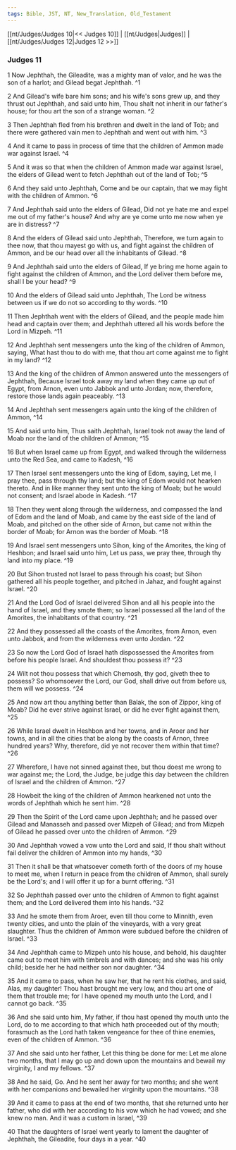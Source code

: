 ```yaml
---
tags: Bible, JST, NT, New_Translation, Old_Testament
---
```


[[nt/Judges/Judges 10|<< Judges 10]] | [[nt/Judges|Judges]] | [[nt/Judges/Judges 12|Judges 12 >>]]

### Judges 11

1 Now Jephthah, the Gileadite, was a mighty man of valor, and he was the son of a harlot; and Gilead begat Jephthah.  ^1

2 And Gilead\'s wife bare him sons; and his wife\'s sons grew up, and they thrust out Jephthah, and said unto him, Thou shalt not inherit in our father\'s house; for thou art the son of a strange woman.  ^2

3 Then Jephthah fled from his brethren and dwelt in the land of Tob; and there were gathered vain men to Jephthah and went out with him.  ^3

4 And it came to pass in process of time that the children of Ammon made war against Israel.  ^4

5 And it was so that when the children of Ammon made war against Israel, the elders of Gilead went to fetch Jephthah out of the land of Tob;  ^5

6 And they said unto Jephthah, Come and be our captain, that we may fight with the children of Ammon.  ^6

7 And Jephthah said unto the elders of Gilead, Did not ye hate me and expel me out of my father\'s house? And why are ye come unto me now when ye are in distress?  ^7

8 And the elders of Gilead said unto Jephthah, Therefore, we turn again to thee now, that thou mayest go with us, and fight against the children of Ammon, and be our head over all the inhabitants of Gilead.  ^8

9 And Jephthah said unto the elders of Gilead, If ye bring me home again to fight against the children of Ammon, and the Lord deliver them before me, shall I be your head?  ^9

10 And the elders of Gilead said unto Jephthah, The Lord be witness between us if we do not so according to thy words.  ^10

11 Then Jephthah went with the elders of Gilead, and the people made him head and captain over them; and Jephthah uttered all his words before the Lord in Mizpeh.  ^11

12 And Jephthah sent messengers unto the king of the children of Ammon, saying, What hast thou to do with me, that thou art come against me to fight in my land?  ^12

13 And the king of the children of Ammon answered unto the messengers of Jephthah, Because Israel took away my land when they came up out of Egypt, from Arnon, even unto Jabbok and unto Jordan; now, therefore, restore those lands again peaceably.  ^13

14 And Jephthah sent messengers again unto the king of the children of Ammon,  ^14

15 And said unto him, Thus saith Jephthah, Israel took not away the land of Moab nor the land of the children of Ammon;  ^15

16 But when Israel came up from Egypt, and walked through the wilderness unto the Red Sea, and came to Kadesh,  ^16

17 Then Israel sent messengers unto the king of Edom, saying, Let me, I pray thee, pass through thy land; but the king of Edom would not hearken thereto. And in like manner they sent unto the king of Moab; but he would not consent; and Israel abode in Kadesh.  ^17

18 Then they went along through the wilderness, and compassed the land of Edom and the land of Moab, and came by the east side of the land of Moab, and pitched on the other side of Arnon, but came not within the border of Moab; for Arnon was the border of Moab.  ^18

19 And Israel sent messengers unto Sihon, king of the Amorites, the king of Heshbon; and Israel said unto him, Let us pass, we pray thee, through thy land into my place.  ^19

20 But Sihon trusted not Israel to pass through his coast; but Sihon gathered all his people together, and pitched in Jahaz, and fought against Israel.  ^20

21 And the Lord God of Israel delivered Sihon and all his people into the hand of Israel, and they smote them; so Israel possessed all the land of the Amorites, the inhabitants of that country.  ^21

22 And they possessed all the coasts of the Amorites, from Arnon, even unto Jabbok, and from the wilderness even unto Jordan.  ^22

23 So now the Lord God of Israel hath dispossessed the Amorites from before his people Israel. And shouldest thou possess it?  ^23

24 Wilt not thou possess that which Chemosh, thy god, giveth thee to possess? So whomsoever the Lord, our God, shall drive out from before us, them will we possess.  ^24

25 And now art thou anything better than Balak, the son of Zippor, king of Moab? Did he ever strive against Israel, or did he ever fight against them,  ^25

26 While Israel dwelt in Heshbon and her towns, and in Aroer and her towns, and in all the cities that be along by the coasts of Arnon, three hundred years? Why, therefore, did ye not recover them within that time?  ^26

27 Wherefore, I have not sinned against thee, but thou doest me wrong to war against me; the Lord, the Judge, be judge this day between the children of Israel and the children of Ammon.  ^27

28 Howbeit the king of the children of Ammon hearkened not unto the words of Jephthah which he sent him.  ^28

29 Then the Spirit of the Lord came upon Jephthah; and he passed over Gilead and Manasseh and passed over Mizpeh of Gilead; and from Mizpeh of Gilead he passed over unto the children of Ammon.  ^29

30 And Jephthah vowed a vow unto the Lord and said, If thou shalt without fail deliver the children of Ammon into my hands,  ^30

31 Then it shall be that whatsoever cometh forth of the doors of my house to meet me, when I return in peace from the children of Ammon, shall surely be the Lord\'s; and I will offer it up for a burnt offering.  ^31

32 So Jephthah passed over unto the children of Ammon to fight against them; and the Lord delivered them into his hands.  ^32

33 And he smote them from Aroer, even till thou come to Minnith, even twenty cities, and unto the plain of the vineyards, with a very great slaughter. Thus the children of Ammon were subdued before the children of Israel.  ^33

34 And Jephthah came to Mizpeh unto his house, and behold, his daughter came out to meet him with timbrels and with dances; and she was his only child; beside her he had neither son nor daughter.  ^34

35 And it came to pass, when he saw her, that he rent his clothes, and said, Alas, my daughter! Thou hast brought me very low, and thou art one of them that trouble me; for I have opened my mouth unto the Lord, and I cannot go back.  ^35

36 And she said unto him, My father, if thou hast opened thy mouth unto the Lord, do to me according to that which hath proceeded out of thy mouth; forasmuch as the Lord hath taken vengeance for thee of thine enemies, even of the children of Ammon.  ^36

37 And she said unto her father, Let this thing be done for me: Let me alone two months, that I may go up and down upon the mountains and bewail my virginity, I and my fellows.  ^37

38 And he said, Go. And he sent her away for two months; and she went with her companions and bewailed her virginity upon the mountains.  ^38

39 And it came to pass at the end of two months, that she returned unto her father, who did with her according to his vow which he had vowed; and she knew no man. And it was a custom in Israel,  ^39

40 That the daughters of Israel went yearly to lament the daughter of Jephthah, the Gileadite, four days in a year.  ^40

 
